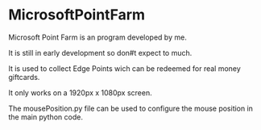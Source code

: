 # MicrosoftPointFarm
Microsoft Point Farm is an program developed by me.

It is still in early development so don#t expect to much.

It is used to collect Edge Points wich can be redeemed for real money giftcards.

It only works on a 1920px x 1080px screen. 

The mousePosition.py file can be used to configure the mouse position in the main python code.

